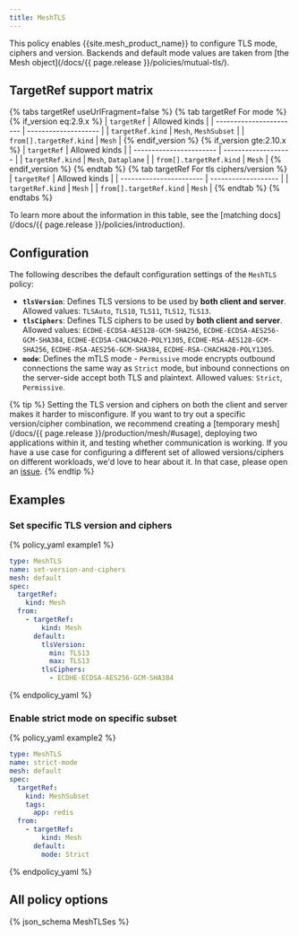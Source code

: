 ```yaml
---
title: MeshTLS
---
```


This policy enables {{site.mesh_product_name}} to configure TLS mode, ciphers and version. 
Backends and default mode values are taken from [the Mesh object](/docs/{{ page.release }}/policies/mutual-tls/).

## TargetRef support matrix

{% tabs targetRef useUrlFragment=false %}
{% tab targetRef For mode %}
{% if_version eq:2.9.x %}
| `targetRef`             | Allowed kinds        |
| ----------------------- | -------------------- |
| `targetRef.kind`        | `Mesh`, `MeshSubset` |
| `from[].targetRef.kind` | `Mesh`               |
{% endif_version %}
{% if_version gte:2.10.x %}
| `targetRef`             | Allowed kinds       |
| ----------------------- | ------------------- |
| `targetRef.kind`        | `Mesh`, `Dataplane` |
| `from[].targetRef.kind` | `Mesh`              |
{% endif_version %}
{% endtab %}
{% tab targetRef For tls ciphers/version %}
| `targetRef`             | Allowed kinds       |
| ----------------------- | ------------------- |
| `targetRef.kind`        | `Mesh`              |
| `from[].targetRef.kind` | `Mesh`              |
{% endtab %}
{% endtabs %}

To learn more about the information in this table, see the [matching docs](/docs/{{ page.release }}/policies/introduction).

## Configuration

The following describes the default configuration settings of the `MeshTLS` policy:

- **`tlsVersion`**: Defines TLS versions to be used by **both client and server**. Allowed values: `TLSAuto`, `TLS10`, `TLS11`, `TLS12`, `TLS13`.
- **`tlsCiphers`**: Defines TLS ciphers to be used by **both client and server**. Allowed values: `ECDHE-ECDSA-AES128-GCM-SHA256`, `ECDHE-ECDSA-AES256-GCM-SHA384`, `ECDHE-ECDSA-CHACHA20-POLY1305`, `ECDHE-RSA-AES128-GCM-SHA256`, `ECDHE-RSA-AES256-GCM-SHA384`, `ECDHE-RSA-CHACHA20-POLY1305`.
- **`mode`**: Defines the mTLS mode - `Permissive` mode encrypts outbound connections the same way as `Strict` mode, but inbound connections on the server-side accept both TLS and plaintext. Allowed values: `Strict`, `Permissive`.

{% tip %}
Setting the TLS version and ciphers on both the client and server makes it harder to misconfigure.
If you want to try out a specific version/cipher combination, we recommend creating a [temporary mesh](/docs/{{ page.release }}/production/mesh/#usage), deploying two applications within it, and testing whether communication is working.
If you have a use case for configuring a different set of allowed versions/ciphers on different workloads, we'd love to hear about it.
In that case, please open an [issue](https://github.com/kumahq/kuma/issues).
{% endtip %}

## Examples

### Set specific TLS version and ciphers

{% policy_yaml example1 %}
```yaml
type: MeshTLS
name: set-version-and-ciphers
mesh: default
spec:
  targetRef:
    kind: Mesh
  from:
    - targetRef:
        kind: Mesh
      default:
        tlsVersion:
          min: TLS13
          max: TLS13
        tlsCiphers:
          - ECDHE-ECDSA-AES256-GCM-SHA384
```
{% endpolicy_yaml %}

### Enable strict mode on specific subset

{% policy_yaml example2 %}
```yaml
type: MeshTLS
name: strict-mode
mesh: default
spec:
  targetRef:
    kind: MeshSubset
    tags:
      app: redis
  from:
    - targetRef:
        kind: Mesh
      default:
        mode: Strict
```
{% endpolicy_yaml %}

## All policy options

{% json_schema MeshTLSes %}
